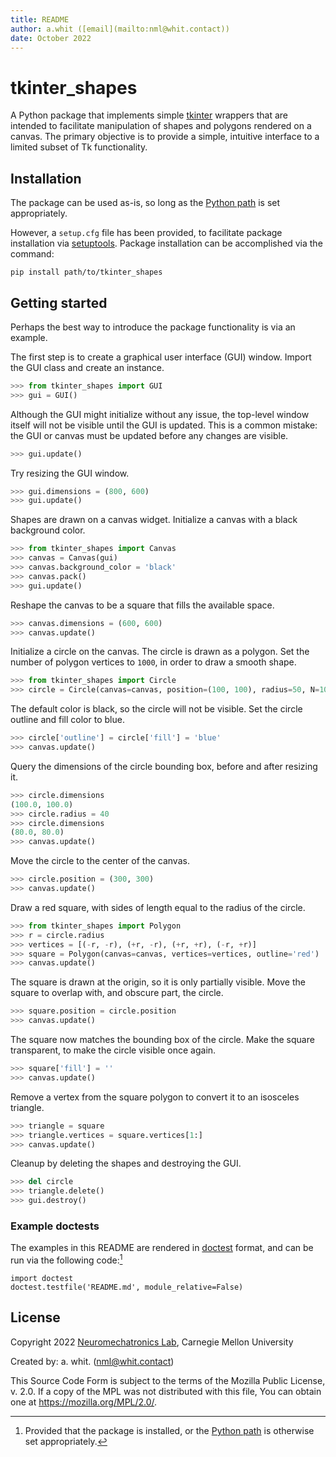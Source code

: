```yaml
---
title: README
author: a.whit ([email](mailto:nml@whit.contact))
date: October 2022
---
```


<!-- License

Copyright 2022 Neuromechatronics Lab, Carnegie Mellon University (a.whit)

Created by: a. whit. (nml@whit.contact)

This Source Code Form is subject to the terms of the Mozilla Public
License, v. 2.0. If a copy of the MPL was not distributed with this
file, You can obtain one at https://mozilla.org/MPL/2.0/.
-->


# tkinter_shapes

A Python package that implements simple [tkinter] wrappers that are intended to 
facilitate manipulation of shapes and polygons rendered on a canvas. The 
primary objective is to provide a simple, intuitive interface to a limited 
subset of Tk functionality.

## Installation

The package can be used as-is, so long as the [Python path] is set 
appropriately.
                 
However, a ``setup.cfg`` file has been provided, to facilitate package 
installation via [setuptools]. Package installation can be accomplished via the 
command:

```
pip install path/to/tkinter_shapes
```

## Getting started

Perhaps the best way to introduce the package functionality is via an example. 

The first step is to create a graphical user interface (GUI) window. Import the 
GUI class and create an instance.

```python
>>> from tkinter_shapes import GUI
>>> gui = GUI()
```

Although the GUI might initialize without any issue, the top-level window 
itself will not be visible until the GUI is updated. This is a common mistake: 
the GUI or canvas must be updated before any changes are visible.

```python
>>> gui.update()
```

Try resizing the GUI window.

```python
>>> gui.dimensions = (800, 600)
>>> gui.update()
```

Shapes are drawn on a canvas widget. Initialize a canvas with a black 
background color.

```python
>>> from tkinter_shapes import Canvas
>>> canvas = Canvas(gui)
>>> canvas.background_color = 'black'
>>> canvas.pack()
>>> gui.update()
```

Reshape the canvas to be a square that fills the available space.

```python
>>> canvas.dimensions = (600, 600)
>>> canvas.update()
```

Initialize a circle on the canvas. The circle is drawn as a polygon. Set the 
number of polygon vertices to `1000`, in order to draw a smooth shape.

```python
>>> from tkinter_shapes import Circle
>>> circle = Circle(canvas=canvas, position=(100, 100), radius=50, N=1000)
```

The default color is black, so the circle will not be visible. Set the circle 
outline and fill color to blue.<!-- [^canvas_image] -->

```python
>>> circle['outline'] = circle['fill'] = 'blue'
>>> canvas.update()
```

<!-- 
[^canvas_image]: The canvas should appear as pictured. The image was created 
                 via the tkinter [Canvas postscript] command. A black rectangle 
                 was inserted to represent the canvas background.

[Canvas postscript]: https://www.tcl.tk/man/tcl8.6/TkCmd/canvas.html#M61

![The canvas after creating the circle.](assets/image/example_canvas-1.svg)
-->

Query the dimensions of the circle bounding box, before and after resizing it.

```python
>>> circle.dimensions
(100.0, 100.0)
>>> circle.radius = 40
>>> circle.dimensions
(80.0, 80.0)
>>> canvas.update()
```

Move the circle to the center of the canvas.

```python
>>> circle.position = (300, 300)
>>> canvas.update()
```

Draw a red square, with sides of length equal to the radius of the circle. 

```python
>>> from tkinter_shapes import Polygon
>>> r = circle.radius
>>> vertices = [(-r, -r), (+r, -r), (+r, +r), (-r, +r)]
>>> square = Polygon(canvas=canvas, vertices=vertices, outline='red')
>>> canvas.update()
```

The square is drawn at the origin, so it is only partially visible. Move the 
square to overlap with, and obscure part, the circle.

```python
>>> square.position = circle.position
>>> canvas.update()
```

The square now matches the bounding box of the circle. Make the square 
transparent, to make the circle visible once again.

```python
>>> square['fill'] = ''
>>> canvas.update()
```

Remove a vertex from the square polygon to convert it to an isosceles triangle.

```python
>>> triangle = square
>>> triangle.vertices = square.vertices[1:]
>>> canvas.update()
```

Cleanup by deleting the shapes and destroying the GUI.

```python
>>> del circle
>>> triangle.delete()
>>> gui.destroy()
```

### Example doctests

The examples in this README are rendered in [doctest] format, and can be run 
via the following code:[^python_paths]

[^python_paths]: Provided that the package is installed, or the [Python path] 
                 is otherwise set appropriately.

```
import doctest
doctest.testfile('README.md', module_relative=False)

```

## License

Copyright 2022 [Neuromechatronics Lab][neuromechatronics], 
Carnegie Mellon University

Created by: a. whit. (nml@whit.contact)

This Source Code Form is subject to the terms of the Mozilla Public
License, v. 2.0. If a copy of the MPL was not distributed with this
file, You can obtain one at https://mozilla.org/MPL/2.0/.

<!---------------------------------------------------------------------
   References
---------------------------------------------------------------------->

[tkinter]: https://docs.python.org/3/library/tkinter.html

[Python path]: https://docs.python.org/3/tutorial/modules.html#the-module-search-path

[doctest]: https://docs.python.org/3/library/doctest.html

[setuptools]: https://setuptools.pypa.io/en/latest/userguide/quickstart.html#basic-use

[neuromechatronics]: https://www.meche.engineering.cmu.edu/faculty/neuromechatronics-lab.html


